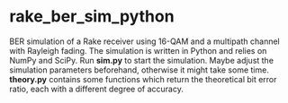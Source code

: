 rake_ber_sim_python
===================

BER simulation of a Rake receiver using 16-QAM and a multipath channel with Rayleigh fading. The simulation is written in Python and relies on NumPy and SciPy. Run **sim.py** to start the simulation. Maybe adjust the simulation parameters beforehand, otherwise it might take some time. **theory.py** contains some functions which return the theoretical bit error ratio, each with a different degree of accuracy.
